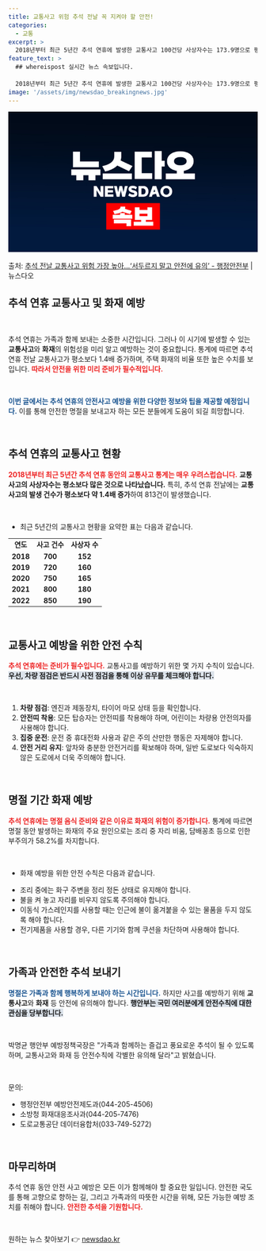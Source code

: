 ```yaml
---
title: 교통사고 위험 추석 전날 꼭 지켜야 할 안전!
categories:
  - 교통
excerpt: >
  2018년부터 최근 5년간 추석 연휴에 발생한 교통사고 100건당 사상자수는 173.9명으로 평소 147.7…
feature_text: >
  ## whereispost 실시간 뉴스 속보입니다.

  2018년부터 최근 5년간 추석 연휴에 발생한 교통사고 100건당 사상자수는 173.9명으로 평소 147.7…
image: '/assets/img/newsdao_breakingnews.jpg'
---
```


![뉴스다오 속보](/assets/img/newsdao_breakingnews.jpg)

<p>출처: <a href="https://newsdao.kr/2043" rel="dofollow">추석 전날 교통사고 위험 가장 높아…‘서두르지 말고 안전에 유의’  - 행정안전부</a> | 뉴스다오</p>

<h2 data-ke-size="size26">추석 연휴 교통사고 및 화재 예방</h2>

<p data-ke-size="size16">&nbsp;</p>

추석 연휴는 가족과 함께 보내는 소중한 시간입니다. 그러나 이 시기에 발생할 수 있는 **교통사고**와 **화재**의 위험성을 미리 알고 예방하는 것이 중요합니다. 통계에 따르면 추석 연휴 전날 교통사고가 평소보다 1.4배 증가하며, 주택 화재의 비율 또한 높은 수치를 보입니다. <b><span style="color: #ee2323;">따라서 안전을 위한 미리 준비가 필수적입니다.</span></b> 

<p data-ke-size="size16">&nbsp;</p>

<b><span style="color: #1a5490;">이번 글에서는 추석 연휴의 안전사고 예방을 위한 다양한 정보와 팁을 제공할 예정입니다.</span></b> 이를 통해 안전한 명절을 보내고자 하는 모든 분들에게 도움이 되길 희망합니다. 

<p data-ke-size="size16">&nbsp;</p>

## 추석 연휴의 교통사고 현황

<b><span style="color: #ee2323;">2018년부터 최근 5년간 추석 연휴 동안의 교통사고 통계는 매우 우려스럽습니다.</span></b> **교통사고의 사상자수는 평소보다 많은 것으로 나타났습니다.** 특히, 추석 연휴 전날에는 **교통사고의 발생 건수가 평소보다 약 1.4배 증가**하여 813건이 발생했습니다. 

<p data-ke-size="size16">&nbsp;</p>

* 최근 5년간의 교통사고 현황을 요약한 표는 다음과 같습니다.

<table style="width: 100%; border-collapse: collapse;">
<tr>
<td style="text-align: center; height: 17px;"><b>연도</b></td>
<td style="text-align: center; height: 17px;"><b>사고 건수</b></td>
<td style="text-align: center; height: 17px;"><b>사상자 수</b></td>
<tr>
<td style="text-align: center; height: 17px;"><b>2018</b></td>
<td style="text-align: center; height: 17px;"><b>700</b></td>
<td style="text-align: center; height: 17px;"><b>152</b></td>
</tr>
<tr>
<td style="text-align: center; height: 17px;"><b>2019</b></td>
<td style="text-align: center; height: 17px;"><b>720</b></td>
<td style="text-align: center; height: 17px;"><b>160</b></td>
</tr>
<tr>
<td style="text-align: center; height: 17px;"><b>2020</b></td>
<td style="text-align: center; height: 17px;"><b>750</b></td>
<td style="text-align: center; height: 17px;"><b>165</b></td>
</tr>
<tr>
<td style="text-align: center; height: 17px;"><b>2021</b></td>
<td style="text-align: center; height: 17px;"><b>800</b></td>
<td style="text-align: center; height: 17px;"><b>180</b></td>
</tr>
<tr>
<td style="text-align: center; height: 17px;"><b>2022</b></td>
<td style="text-align: center; height: 17px;"><b>850</b></td>
<td style="text-align: center; height: 17px;"><b>190</b></td>
</tr>
</table>

<p data-ke-size="size16">&nbsp;</p>

## 교통사고 예방을 위한 안전 수칙

<b><span style="color: #ee2323;">추석 연휴에는 준비가 필수입니다.</span></b> 교통사고를 예방하기 위한 몇 가지 수칙이 있습니다. <b><span style="background-color: #21538527;">우선, 차량 점검은 반드시 사전 점검을 통해 이상 유무를 체크해야 합니다.</span></b> 

<p data-ke-size="size16">&nbsp;</p>

1. **차량 점검**: 엔진과 제동장치, 타이어 마모 상태 등을 확인합니다.
2. **안전띠 착용**: 모든 탑승자는 안전띠를 착용해야 하며, 어린이는 차량용 안전의자를 사용해야 합니다.
3. **집중 운전**: 운전 중 휴대전화 사용과 같은 주의 산만한 행동은 자제해야 합니다.
4. **안전 거리 유지**: 앞차와 충분한 안전거리를 확보해야 하며, 일반 도로보다 익숙하지 않은 도로에서 더욱 주의해야 합니다.

<p data-ke-size="size16">&nbsp;</p>

## 명절 기간 화재 예방

<b><span style="color: #ee2323;">추석 연휴에는 명절 음식 준비와 같은 이유로 화재의 위험이 증가합니다.</span></b> 통계에 따르면 명절 동안 발생하는 화재의 주요 원인으로는 조리 중 자리 비움, 담배꽁초 등으로 인한 부주의가 58.2%를 차지합니다. 

<p data-ke-size="size16">&nbsp;</p>

* 화재 예방을 위한 안전 수칙은 다음과 같습니다.

<ul>
<li>조리 중에는 화구 주변을 정리 정돈 상태로 유지해야 합니다.</li>
<li>불을 켜 놓고 자리를 비우지 않도록 주의해야 합니다.</li>
<li>이동식 가스레인지를 사용할 때는 인근에 불이 옮겨붙을 수 있는 물품을 두지 않도록 해야 합니다.</li>
<li>전기제품을 사용할 경우, 다른 기기와 함께 쿠션을 차단하며 사용해야 합니다.</li>
</ul>

<p data-ke-size="size16">&nbsp;</p>

## 가족과 안전한 추석 보내기

<b><span style="color: #1a5490;">명절은 가족과 함께 행복하게 보내야 하는 시간입니다.</span></b> 하지만 사고를 예방하기 위해 **교통사고**와 **화재** 등 안전에 유의해야 합니다. <b><span style="background-color: #21538527;">행안부는 국민 여러분에게 안전수칙에 대한 관심을 당부합니다.</span></b> 

<p data-ke-size="size16">&nbsp;</p>

박명균 행안부 예방정책국장은 "가족과 함께하는 즐겁고 풍요로운 추석이 될 수 있도록 하며, 교통사고와 화재 등 안전수칙에 각별한 유의해 달라"고 밝혔습니다. 

<p data-ke-size="size16">&nbsp;</p>

문의: 
- 행정안전부 예방안전제도과(044-205-4506)
- 소방청 화재대응조사과(044-205-7476)
- 도로교통공단 데이터융합처(033-749-5272)

<p data-ke-size="size16">&nbsp;</p>

## 마무리하며

추석 연휴 동안 안전 사고 예방은 모든 이가 함께해야 할 중요한 일입니다. 안전한 국도를 통해 고향으로 향하는 길, 그리고 가족과의 따뜻한 시간을 위해, 모든 가능한 예방 조치를 취해야 합니다. <b><span style="color: #ee2323;">안전한 추석을 기원합니다.</span></b> 

<p data-ke-size="size16">&nbsp;</p> 

원하는 뉴스 찾아보기 👉 <a href="https://newsdao.kr" rel="dofollow">newsdao.kr</a>


